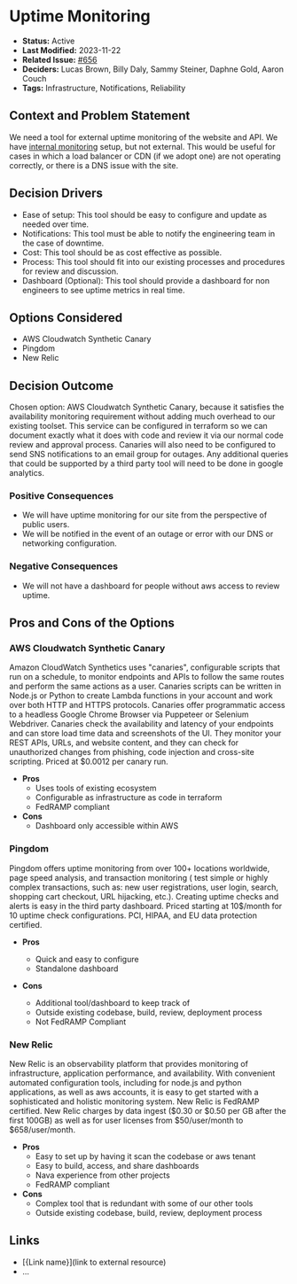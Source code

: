 # Uptime Monitoring

- **Status:** Active
- **Last Modified:** 2023-11-22
- **Related Issue:** [#656](https://github.com/HHS/simpler-grants-gov/issues/656)
- **Deciders:** Lucas Brown, Billy Daly, Sammy Steiner, Daphne Gold, Aaron Couch
- **Tags:** Infrastructure, Notifications, Reliability

## Context and Problem Statement

We need a tool for external uptime monitoring of the website and API. We have [internal monitoring](https://github.com/HHS/simpler-grants-gov/blob/main/infra/modules/monitoring/main.tf) setup, but not external. This would be useful for cases in which a load balancer or CDN (if we adopt one) are not operating correctly, or there is a DNS issue with the site.

## Decision Drivers <!-- RECOMMENDED -->

- Ease of setup: This tool should be easy to configure and update as needed over time.
- Notifications: This tool must be able to notify the engineering team in the case of downtime.
- Cost: This tool should be as cost effective as possible.
- Process: This tool should fit into our existing processes and procedures for review and discussion.
- Dashboard (Optional): This tool should provide a dashboard for non engineers to see uptime metrics in real time.

## Options Considered

- AWS Cloudwatch Synthetic Canary
- Pingdom
- New Relic

## Decision Outcome <!-- REQUIRED -->

Chosen option: AWS Cloudwatch Synthetic Canary, because it satisfies the availability monitoring requirement without adding much overhead to our existing toolset. This service can be configured in terraform so we can document exactly what it does with code and review it via our normal code review and approval process. Canaries will also need to be configured to send SNS notifications to an email group for outages. Any additional queries that could be supported by a third party tool will need to be done in google analytics.

### Positive Consequences <!-- OPTIONAL -->

- We will have uptime monitoring for our site from the perspective of public users.
- We will be notified in the event of an outage or error with our DNS or networking configuration.

### Negative Consequences <!-- OPTIONAL -->

- We will not have a dashboard for people without aws access to review uptime.

## Pros and Cons of the Options <!-- OPTIONAL -->

### AWS Cloudwatch Synthetic Canary

Amazon CloudWatch Synthetics uses "canaries", configurable scripts that run on a schedule, to monitor endpoints and APIs to follow the same routes and perform the same actions as a user. Canaries scripts can be written in Node.js or Python to create Lambda functions in your account and work over both HTTP and HTTPS protocols. Canaries offer programmatic access to a headless Google Chrome Browser via Puppeteer or Selenium Webdriver. Canaries check the availability and latency of your endpoints and can store load time data and screenshots of the UI. They monitor your REST APIs, URLs, and website content, and they can check for unauthorized changes from phishing, code injection and cross-site scripting. Priced at $0.0012 per canary run.

- **Pros**
  - Uses tools of existing ecosystem
  - Configurable as infrastructure as code in terraform
  - FedRAMP compliant
- **Cons**
  - Dashboard only accessible within AWS

### Pingdom

Pingdom offers uptime monitoring from over 100+ locations worldwide, page speed analysis, and transaction monitoring ( test simple or highly complex transactions, such as: new user registrations, user login, search, shopping cart checkout, URL hijacking, etc.). Creating uptime checks and alerts is easy in the third party dashboard. Priced starting at 10$/month for 10 uptime check configurations. PCI, HIPAA, and EU data protection certified. 

- **Pros**
  - Quick and easy to configure
  - Standalone dashboard

- **Cons**
  - Additional tool/dashboard to keep track of
  - Outside existing codebase, build, review, deployment process
  - Not FedRAMP Compliant

### New Relic

New Relic is an observability platform that provides monitoring of infrastructure, application performance, and availability. With convenient automated configuration tools, including for node.js and python applications, as well as aws accounts, it is easy to get started with a sophisticated and holistic monitoring system. New Relic is FedRAMP certified. New Relic charges by data ingest ($0.30 or $0.50 per GB after the first 100GB) as well as for user licenses from $50/user/month to $658/user/month. 

- **Pros**
  - Easy to set up by having it scan the codebase or aws tenant
  - Easy to build, access, and share dashboards
  - Nava experience from other projects
  - FedRAMP compliant
- **Cons**
  - Complex tool that is redundant with some of our other tools
  - Outside existing codebase, build, review, deployment process

## Links <!-- OPTIONAL -->

- [{Link name}](link to external resource)
- ...
